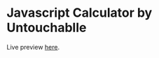 # Javascript Calculator by Untouchablle
Live preview [here](https://untouchablle.github.io/Javascript-Calcultor).
